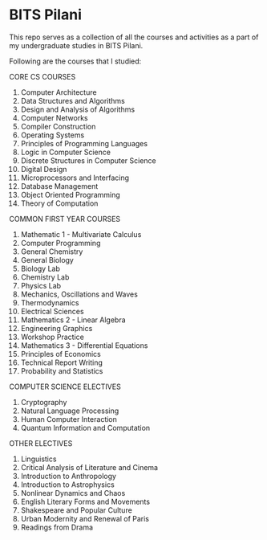 # BITS Pilani
This repo serves as a collection of all the courses and activities as a part of my undergraduate studies in BITS Pilani.

Following are the courses that I studied:

CORE CS COURSES

1. Computer Architecture
2. Data Structures and Algorithms
3. Design and Analysis of Algorithms
4. Computer Networks
5. Compiler Construction
6. Operating Systems
7. Principles of Programming Languages
8. Logic in Computer Science
9. Discrete Structures in Computer Science
10. Digital Design
11. Microprocessors and Interfacing
12. Database Management
13. Object Oriented Programming
14. Theory of Computation

COMMON FIRST YEAR COURSES

1. Mathematic 1 - Multivariate Calculus
2. Computer Programming
3. General Chemistry
4. General Biology
5. Biology Lab
6. Chemistry Lab
7. Physics Lab
8. Mechanics, Oscillations and Waves
9. Thermodynamics
10. Electrical Sciences
11. Mathematics 2 - Linear Algebra
12. Engineering Graphics
13. Workshop Practice
14. Mathematics 3 - Differential Equations
15. Principles of Economics
16. Technical Report Writing
17. Probability and Statistics

COMPUTER SCIENCE ELECTIVES

1. Cryptography
2. Natural Language Processing
3. Human Computer Interaction
4. Quantum Information and Computation

OTHER ELECTIVES

1. Linguistics
2. Critical Analysis of Literature and Cinema
3. Introduction to Anthropology
4. Introduction to Astrophysics
5. Nonlinear Dynamics and Chaos
6. English Literary Forms and Movements
7. Shakespeare and Popular Culture
8. Urban Modernity and Renewal of Paris
9. Readings from Drama
